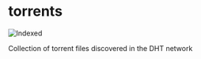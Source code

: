 torrents 
========
![Indexed](https://img.shields.io/badge/indexed-224973-blue)

Collection of torrent files discovered in the DHT network
